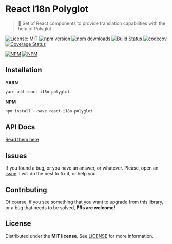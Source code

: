 # React I18n Polyglot
> :book: Set of React components to provide translation capabilities with the help of Polyglot

[![License: MIT](https://img.shields.io/badge/License-MIT-brightgreen.svg)](https://opensource.org/licenses/MIT) [![npm version](https://badge.fury.io/js/react-i18n-polyglot.svg)](https://badge.fury.io/js/react-i18n-polyglot) [![npm downloads](https://img.shields.io/npm/dm/react-i18n-polyglot.svg)](https://www.npmjs.com/package/react-i18n-polyglot)  [![Build Status](https://travis-ci.org/RestUI/react-i18n-polyglot.svg?branch=master)](https://travis-ci.org/RestUI/react-i18n-polyglot) [![codecov](https://codecov.io/gh/RestUI/react-i18n-polyglot/branch/master/graph/badge.svg)](https://codecov.io/gh/RestUI/react-i18n-polyglot) [![Coverage Status](https://coveralls.io/repos/github/RestUI/react-i18n-polyglot/badge.svg)](https://coveralls.io/github/RestUI/react-i18n-polyglot?branch=master)

[![NPM](https://nodei.co/npm/react-i18n-polyglot.png?downloads=true&downloadRank=true&stars=true)](https://nodei.co/npm/react-i18n-polyglot/) [![NPM](https://nodei.co/npm-dl/react-i18n-polyglot.png?months=9&height=2)](https://nodei.co/npm/react-i18n-polyglot/) 

## Installation

**YARN**

```javascript
yarn add react-i18n-polyglot
```

**NPM**

```javascript
npm install --save react-i18n-polyglot
```

## API Docs

[Read them here](docs/API.md)

## Issues

If you found a bug, or you have an answer, or whatever. Please, open an [issue](https://github.com/RestUI/react-i18n-polyglot/issues). I will do the best to fix it, or help you.

## Contributing

Of course, if you see something that you want to upgrade from this library, or a bug that needs to be solved, **PRs are welcome!**

## License

Distributed under the **MIT license**. See [LICENSE](https://github.com/RestUI/react-i18n-polyglot/blob/master/LICENSE) for more information.
